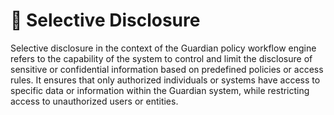 # 🔑 Selective Disclosure

Selective disclosure in the context of the Guardian policy workflow engine refers to the capability of the system to control and limit the disclosure of sensitive or confidential information based on predefined policies or access rules. It ensures that only authorized individuals or systems have access to specific data or information within the Guardian system, while restricting access to unauthorized users or entities.
